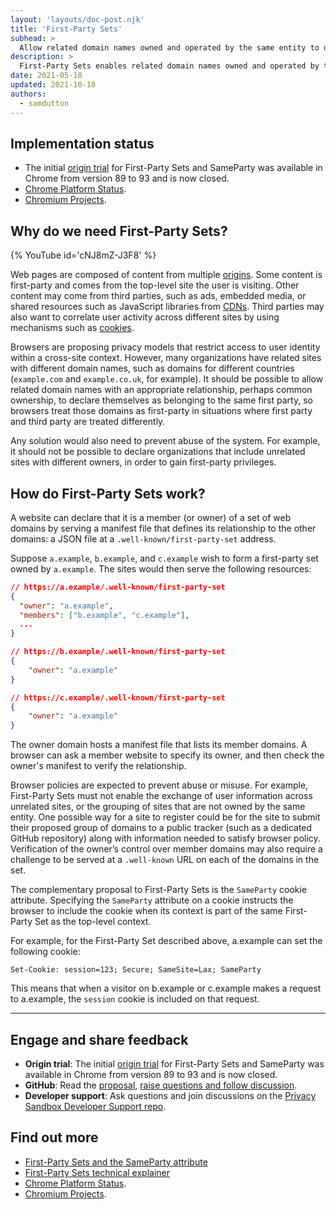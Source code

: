 ```yaml
---
layout: 'layouts/doc-post.njk'
title: 'First-Party Sets'
subhead: >
  Allow related domain names owned and operated by the same entity to declare themselves as belonging to the same first party.
description: >
  First-Party Sets enables related domain names owned and operated by the same entity to declare themselves as belonging to the same first party.
date: 2021-05-18
updated: 2021-10-18
authors:
  - samdutton
---
```


<!--lint disable no-smart-quotes-->

## Implementation status

* The initial [origin trial](https://developer.chrome.com/origintrials/#/view_trial/988540118207823873) 
for First-Party Sets and SameParty was available in Chrome from version 89 to 93 and is now closed.
* [Chrome Platform Status](https://chromestatus.com/feature/5640066519007232).
* [Chromium Projects](https://www.chromium.org/updates/first-party-sets).


## Why do we need First-Party Sets?

{% YouTube
  id='cNJ8mZ-J3F8' 
%}

Web pages are composed of content from multiple [origins](/docs/privacy-sandbox/glossary#origin).
Some content is first-party and comes from the top-level site the user is visiting. Other content
may come from third parties, such as ads, embedded media, or shared resources such as JavaScript
libraries from [CDNs](https://www.cloudflare.com/en-gb/learning/cdn/what-is-a-cdn/). Third parties
may also want to correlate user activity across different sites by using mechanisms such as
[cookies](/docs/privacy-sandbox/glossary#origin).

Browsers are proposing privacy models that restrict access to user identity within a cross-site
context. However, many organizations have related sites with different domain names, such as domains
for different countries (`example.com` and `example.co.uk`, for example). It should be possible to
allow related domain names with an appropriate relationship, perhaps common ownership, to declare
themselves as belonging to the same first party, so browsers treat those domains as first-party in
situations where first party and third party are treated differently.

Any solution would also need to prevent abuse of the system. For example, it should not be possible
to declare organizations that include unrelated sites with different owners, in order to gain
first-party privileges.

## How do First-Party Sets work?

A website can declare that it is a member (or owner) of a set of web domains by serving a manifest
file that defines its relationship to the other domains: a JSON file at a
`.well-known/first-party-set` address.

Suppose `a.example`, `b.example`, and `c.example` wish to form a first-party set owned by
`a.example`. The sites would then serve the following resources:

```json
// https://a.example/.well-known/first-party-set
{
  "owner": "a.example",
  "members": ["b.example", "c.example"],
  ...
}

// https://b.example/.well-known/first-party-set
{
	"owner": "a.example"
}

// https://c.example/.well-known/first-party-set
{
	"owner": "a.example"
}
```

The owner domain hosts a manifest file that lists its member domains. A browser can ask a member
website to specify its owner, and then check the owner's manifest to verify the relationship.

Browser policies are expected to prevent abuse or misuse. For example, First-Party Sets must not
enable the exchange of user information across unrelated sites, or the grouping of sites that are
not owned by the same entity. One possible way for a site to register could be for the site to submit
their proposed group of domains to a public tracker (such as a dedicated GitHub repository) along
with information needed to satisfy browser policy. Verification of the owner’s control over member
domains may also require a challenge to be served at a `.well-known` URL on each of the domains in
the set.

The complementary proposal to First-Party Sets is the `SameParty` cookie attribute. Specifying the
`SameParty` attribute on a cookie instructs the browser to include the cookie when its context is
part of the same First-Party Set as the top-level context.

For example, for the First-Party Set described above, a.example can set the following cookie:

```Set-Cookie: session=123; Secure; SameSite=Lax; SameParty```

This means that when a visitor on b.example or c.example makes a request to a.example, the `session`
cookie is included on that request.


---

## Engage and share feedback

* **Origin trial**: The initial [origin trial](https://developer.chrome.com/origintrials/#/view_trial/988540118207823873) 
for First-Party Sets and SameParty was available in Chrome from version 89 to 93 and is now closed.
* **GitHub**: Read the [proposal](https://github.com/privacycg/first-party-sets), [raise questions and
follow discussion](https://github.com/privacycg/first-party-sets/issues).
* **Developer support**: Ask questions and join discussions on the
[Privacy Sandbox Developer Support repo](https://github.com/GoogleChromeLabs/privacy-sandbox-dev-support).


## Find out more

* [First-Party Sets and the SameParty attribute](https://developer.chrome.com/blog/first-party-sets-sameparty/)
* [First-Party Sets technical explainer](https://github.com/privacycg/first-party-sets)
* [Chrome Platform Status](https://chromestatus.com/feature/5640066519007232).
* [Chromium Projects](https://www.chromium.org/updates/first-party-sets).
